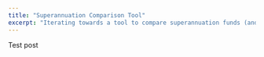 ```yaml
---
title: "Superannuation Comparison Tool"
excerpt: "Iterating towards a tool to compare superannuation funds (and learn JS/HTML along the way)."
---
```


Test post
